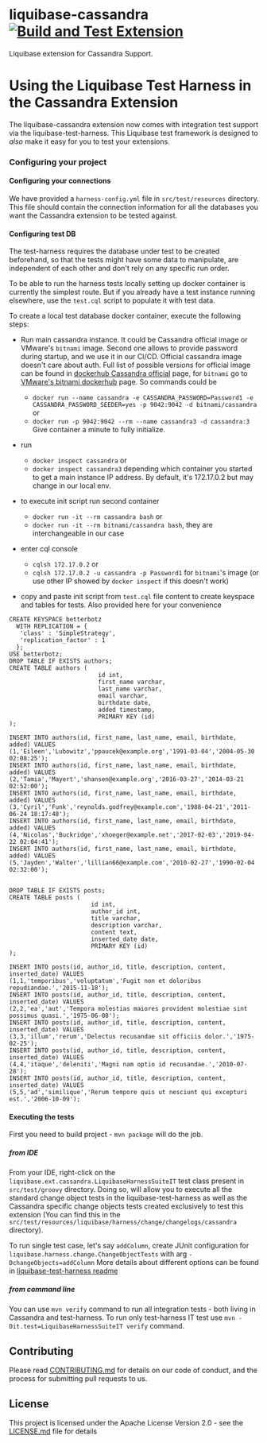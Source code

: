 liquibase-cassandra [![Build and Test Extension](https://github.com/liquibase/liquibase-cassandra/actions/workflows/test.yml/badge.svg)](https://github.com/liquibase/liquibase-cassandra/actions/workflows/test.yml)
===================

Liquibase extension for Cassandra Support.

# Using the Liquibase Test Harness in the Cassandra Extension
The liquibase-cassandra extension now comes with integration test support via the liquibase-test-harness.
This Liquibase test framework is designed to *also* make it easy for you to test your extensions.

### Configuring your project

#### Configuring your connections

We have provided a `harness-config.yml` file in `src/test/resources` directory.
This file should contain the connection information for all the databases you want the Cassandra extension to be tested against.


#### Configuring test DB
The test-harness requires the database under test to be created beforehand, so that the tests might have some data to manipulate, are independent of each other and don't rely on any specific run order.

To be able to run the harness tests locally setting up docker container is currently the simplest route. But if you already have a test instance running elsewhere, use the `test.cql` script to populate it with test data.

To create a local test database docker container, execute the following steps:
- Run main cassandra instance. It could be Cassandra official image or VMware's `bitnami` image. Second one allows to provide password during startup, and we use it in our CI/CD.
Official cassandra image doesn't care about auth. Full list of possible versions for official image can be found in [dockerhub Cassandra official](https://hub.docker.com/_/cassandra) page,
  for `bitnami` go to [VMware's bitnami dockerhub](https://hub.docker.com/r/bitnami/cassandra) page. So commands could be
  - `docker run --name cassandra -e CASSANDRA_PASSWORD=Password1 -e CASSANDRA_PASSWORD_SEEDER=yes -p 9042:9042 -d bitnami/cassandra` or
  - `docker run -p 9042:9042 --rm --name cassandra3 -d cassandra:3` 
 Give container a minute to fully initialize.
  
- run 
  - `docker inspect cassandra` or
  - `docker inspect cassandra3` depending which container you started to get a main instance IP address. By default, it's 172.17.0.2 but may change in our local env.
- to execute init script run second container 
  - `docker run -it --rm cassandra bash` or 
  - `docker run -it --rm bitnami/cassandra bash`, they are interchangeable in our case
- enter cql console
  - `cqlsh 172.17.0.2` or
  - `cqlsh 172.17.0.2 -u cassandra -p Password1` for `bitnami`'s image (or use other IP showed by `docker inspect` if this doesn't work)
- copy and paste init script from `test.cql` file content to create keyspace and tables for tests. Also provided here for your convenience
```
CREATE KEYSPACE betterbotz
  WITH REPLICATION = { 
   'class' : 'SimpleStrategy', 
   'replication_factor' : 1 
  };
USE betterbotz;
DROP TABLE IF EXISTS authors;
CREATE TABLE authors (
                         id int,
                         first_name varchar,
                         last_name varchar,
                         email varchar,
                         birthdate date,
                         added timestamp,
                         PRIMARY KEY (id)
);

INSERT INTO authors(id, first_name, last_name, email, birthdate, added) VALUES
(1,'Eileen','Lubowitz','ppaucek@example.org','1991-03-04','2004-05-30 02:08:25');
INSERT INTO authors(id, first_name, last_name, email, birthdate, added) VALUES
(2,'Tamia','Mayert','shansen@example.org','2016-03-27','2014-03-21 02:52:00');
INSERT INTO authors(id, first_name, last_name, email, birthdate, added) VALUES
(3,'Cyril','Funk','reynolds.godfrey@example.com','1988-04-21','2011-06-24 18:17:48');
INSERT INTO authors(id, first_name, last_name, email, birthdate, added) VALUES
(4,'Nicolas','Buckridge','xhoeger@example.net','2017-02-03','2019-04-22 02:04:41');
INSERT INTO authors(id, first_name, last_name, email, birthdate, added) VALUES
(5,'Jayden','Walter','lillian66@example.com','2010-02-27','1990-02-04 02:32:00');


DROP TABLE IF EXISTS posts;
CREATE TABLE posts (
                       id int,
                       author_id int,
                       title varchar,
                       description varchar,
                       content text,
                       inserted_date date,
                       PRIMARY KEY (id)
);

INSERT INTO posts(id, author_id, title, description, content, inserted_date) VALUES
(1,1,'temporibus','voluptatum','Fugit non et doloribus repudiandae.','2015-11-18');
INSERT INTO posts(id, author_id, title, description, content, inserted_date) VALUES
(2,2,'ea','aut','Tempora molestias maiores provident molestiae sint possimus quasi.','1975-06-08');
INSERT INTO posts(id, author_id, title, description, content, inserted_date) VALUES
(3,3,'illum','rerum','Delectus recusandae sit officiis dolor.','1975-02-25');
INSERT INTO posts(id, author_id, title, description, content, inserted_date) VALUES
(4,4,'itaque','deleniti','Magni nam optio id recusandae.','2010-07-28');
INSERT INTO posts(id, author_id, title, description, content, inserted_date) VALUES
(5,5,'ad','similique','Rerum tempore quis ut nesciunt qui excepturi est.','2006-10-09');
```

#### Executing the tests
First you need to build project - `mvn package` will do the job.

##### from IDE
From your IDE, right-click on the `liquibase.ext.cassandra.LiquibaseHarnessSuiteIT` test class present in `src/test/groovy` directory.
Doing so, will allow you to execute all the standard change object tests in the liquibase-test-harness as well as the
Cassandra specific change objects tests created exclusively to test this extension (You can find this in the
`src/test/resources/liquibase/harness/change/changelogs/cassandra` directory).

To run single test case, let's say `addColumn`, create JUnit configuration for `liquibase.harness.change.ChangeObjectTests` with arg `-DchangeObjects=addColumn`
More details about different options can be found in [liquibase-test-harness readme](https://github.com/liquibase/liquibase-test-harness)

##### from command line
You can use `mvn verify` command to run all integration tests - both living in Cassandra and test-harness.
To run only test-harness IT test use `mvn -Dit.test=LiquibaseHarnessSuiteIT verify` command.

## Contributing

Please read [CONTRIBUTING.md](./CONTRIBUTING.md) for details on our code of conduct, and the process for submitting pull requests to us.

<a name="license"></a>
## License

This project is licensed under the Apache License Version 2.0 - see the [LICENSE.md](LICENSE.md) file for details


